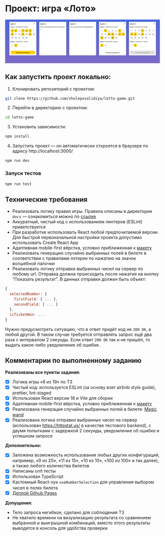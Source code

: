 # Проект: игра «Лото»
![app.png](docs/img/app.png)

## Как запустить проект локально:
1. Клонировать репозиторий с проектом:
```bash
git clone https://github.com/shulepovalidiya/lotto-game.git
```
2. Перейти в директорию с проектом:
```bash
cd lotto-game
```
3. Установить зависимости:
```bash
npm install
```
4. Запустить проект — он автоматически откроется в браузере по адресу http://localhost:3000/
```bash
npm run dev
```
### Запуск тестов
```bash
npm run test
```

## Технические требования
- Реализовать логику правил игры. Правила описаны в директории `docs` — 
ознакомиться можно по [ссылке](docs/games/8_out_of_19.md)
- Аккуратный, чистый код с использованием линтеров (ESLint) приветствуется 
- При разработке использовать React любой предпочитаемой версии. Для быстрой первоначальной настройки проекта допустимо использовать Create React App
- Адаптивная mobile-first вёрстка, условно приближенная к [макету](https://www.figma.com/file/VDraSBJhGzDKP33eS4IBbp6Z/Finch_test)
- Реализовать генерацию случайно выбранных полей в билете в соответствии с правилами лотереи по нажатию на значок волшебной палочки
- Реализовать логику отправки выбранных чисел на сервер по любому url. Отправка должна происходить после нажатия на кнопку "Показать результат". В данных отправки должен быть объект:
```javascript
{
  selectedNumber: { 
    firstField: [ ... ], 
    secondField: [ ... ] 
  },
  isTicketWon: ...
}
```
Нужно предусмотреть ситуацию, что в ответ придёт код не `200 OK`, а любой другой. 
В таком случае требуется отправлять запрос ещё два раза с интервалом 2 секунды. Если ответ `200 OK` так и не пришёл, то выдать какое-либо уведомление об ошибке.


## Комментарии по выполненному заданию

**Реализованы все пункты задания:**
- [x] Логика игры «8 из 19» по ТЗ
- [x] Чистый код: используется ESLint (за основу взят airbnb style guide), prettier, lint-staged
- [x] Использован React версии 18 и Vite для сборки
- [x] Адаптивная mobile-first вёрстка, условно приближенная к [макету](https://www.figma.com/file/VDraSBJhGzDKP33eS4IBbp6Z/Finch_test)
- [x] Реализована генерация случайно выбранных полей в билете: [Magic wand](src/components/MagicWand/MagicWand.tsx)
- [x] Реализована логика отправки выбранных чисел на сервер (использован https://httpstat.us/ в качестве тестового backend), с двумя попытками с задержкой 2 секунды, уведомление об ошибке и успешном запросе

**Дополнительно:**
- [x] Заложена возможность использования любых других конфигураций, например, «9 из 20», «11 из 15», «10 из 10», «100 из 100» и так далее), а также любого количества билетов
- [x] Написаны unit тесты
- [x] Использован TypeScript
- [x] Кастомный React-хук `useNumberSelection` для управления выбором чисел в полях билета
- [x] [Деплой Github Pages](https://shulepovalidiya.github.io/lotto-game/)

**Допущения:**
- Тело запроса негибкое, сделано для соблюдения ТЗ
- Не хватило времени на визуализацию результата со сравнением выбранной и выигрышной комбинаций, вместо этого результаты выводятся в консоль для удобства проверки 
